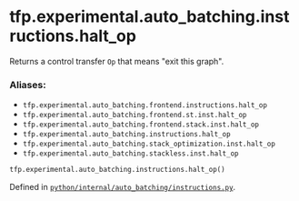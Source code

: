 <div itemscope itemtype="http://developers.google.com/ReferenceObject">
<meta itemprop="name" content="tfp.experimental.auto_batching.instructions.halt_op" />
<meta itemprop="path" content="Stable" />
</div>

# tfp.experimental.auto_batching.instructions.halt_op

Returns a control transfer `Op` that means "exit this graph".

### Aliases:

* `tfp.experimental.auto_batching.frontend.instructions.halt_op`
* `tfp.experimental.auto_batching.frontend.st.inst.halt_op`
* `tfp.experimental.auto_batching.frontend.stack.inst.halt_op`
* `tfp.experimental.auto_batching.instructions.halt_op`
* `tfp.experimental.auto_batching.stack_optimization.inst.halt_op`
* `tfp.experimental.auto_batching.stackless.inst.halt_op`

``` python
tfp.experimental.auto_batching.instructions.halt_op()
```



Defined in [`python/internal/auto_batching/instructions.py`](https://github.com/tensorflow/probability/tree/master/tensorflow_probability/python/internal/auto_batching/instructions.py).

<!-- Placeholder for "Used in" -->
